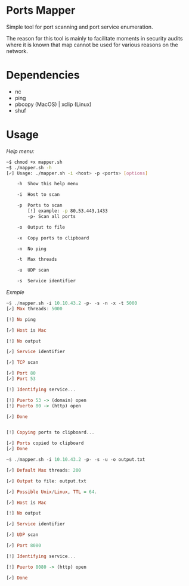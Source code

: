 # Ports Mapper
Simple tool for port scanning and port service enumeration.

The reason for this tool is mainly to facilitate moments in security audits where it is known that map cannot be used for various reasons on the network.

# Dependencies
- nc
- ping
- pbcopy (MacOS) | xclip (Linux)
- shuf
# Usage
*Help menu:*
```bash
~$ chmod +x mapper.sh
~$ ./mapper.sh -h
[✓] Usage: ./mapper.sh -i <host> -p <ports> [options]

	-h	Show this help menu

	-i	Host to scan

	-p	Ports to scan
		[!] example: -p 80,53,443,1433
		-p-	Scan all ports

	-o	Output to file

	-x	Copy ports to clipboard

	-n	No ping

	-t	Max threads

	-u	UDP scan

	-s	Service identifier
```
*Exmple*
```haskell
~$ ./mapper.sh -i 10.10.43.2 -p- -s -n -x -t 5000
[✓] Max threads: 5000

[!] No ping

[✓] Host is Mac

[!] No output

[✓] Service identifier

[✓] TCP scan

[✓] Port 80
[✓] Port 53

[!] Identifying service...

[!] Puerto 53 -> (domain) open
[!] Puerto 80 -> (http) open

[✓] Done


[!] Copying ports to clipboard...

[✓] Ports copied to clipboard
[✓] Done
```

```haskell
~$ ./mapper.sh -i 10.10.43.2 -p- -s -u -o output.txt

[✓] Default Max threads: 200

[✓] Output to file: output.txt

[✓] Possible Unix/Linux, TTL = 64.

[✓] Host is Mac

[!] No output

[✓] Service identifier

[✓] UDP scan

[✓] Port 8080

[!] Identifying service...

[!] Puerto 8080 -> (http) open

[✓] Done
```